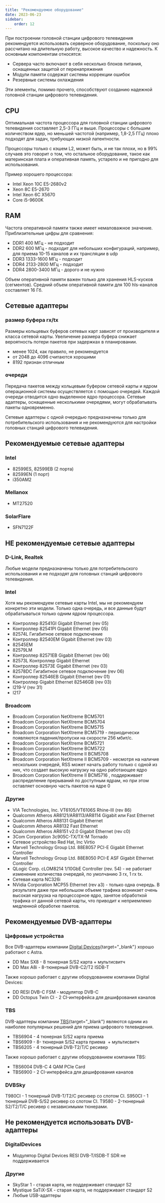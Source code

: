 ```yaml
---
title: "Рекомендуемое оборудование"
date: 2023-06-23
sidebar:
    order: 12
---
```


При построении головной станции цифрового телевидения рекомендуется использовать серверное оборудование, поскольку оно рассчитано на длительную работу, высокое качество и надежность. К основным компонентам относятся:

- Сервера часто включают в себя несколько блоков питания, оснащенных защитой от перенапряжения
- Модули памяти содержат системы коррекции ошибок
- Резервные системы охлаждения

Эти элементы, помимо прочего, способствуют созданию надежной головной станции цифрового телевидения.

## CPU[](https://help.cesbo.com/misc/articles/hardware/recommended-equipment#cpu)

Оптимальная частота процессора для головной станции цифрового телевидения составляет 2,5-3 ГГц и выше. Процессоры с большим количеством ядер, но меньшей частотой (например, 1,8-2,5 ГГц) плохо подходят для задач, требующих низкой латентности.

Процессоры только с кэшем L2, может быть, и не так плохи, но в 99% случаев это говорит о том, что остальное оборудование, такое как материнская плата и оперативная память, устарело и не пригодно для использования.

Пример хорошего процессора:

- Intel Xeon 10C E5-2680v2
- Xeon 8C E5-2670
- Intel Xeon 6C X5670
- Core i5-9600K

## RAM[](https://help.cesbo.com/misc/articles/hardware/recommended-equipment#ram)

Частота оперативной памяти также имеет немаловажное значение. Приблизительные цифры для сравнения:

- DDR1 400 МГц - не подходит
- DDR2 600 МГц - подходит для небольших конфигураций, например, для приема 10-15 каналов и их трансляции в udp
- DDR3 1333-1600 МГц - подходит
- DDR4 2133-2800 МГц - подходит
- DDR4 2800-3400 МГц - дорого и не нужно

Объем оперативной памяти важен только для хранения HLS-кусков (сегментов). Средний объем оперативной памяти для 100 hls-каналов составляет 16 Гб.

## Сетевые адаптеры[](https://help.cesbo.com/misc/articles/hardware/recommended-equipment#network-adapters)

### размер буфера rx/tx

Размеры кольцевых буферов сетевых карт зависят от производителя и класса сетевой карты. Увеличение размера буфера снижает вероятность потери пакетов при задержках в планировании.

- менее 1024, как правило, не рекомендуется
- от 2048 до 4096 считаются хорошими
- 8192 признан отличным

### очереди

Передача пакетов между кольцевым буфером сетевой карты и ядром операционной системы осуществляется с помощью очередей. Каждой очереди отводится одно выделенное ядро процессора. Сетевые адаптеры, оснащенные несколькими очередями, могут обрабатывать пакеты одновременно.

Сетевые адаптеры с одной очередью предназначены только для потребительского использования и не рекомендуются для настройки головных станций цифрового телевидения.

## Рекомендуемые сетевые адаптеры[](https://help.cesbo.com/misc/articles/hardware/recommended-equipment#recomended-network-adapters)

### Intel

- 82599ES, 82599EB (2 порта)
- 82599EN (1 порт)
- i350AM2

### Mellanox

- MT27520

### SolarFlare

- SFN7122F

## НЕ рекомендуемые сетевые адаптеры[](https://help.cesbo.com/misc/articles/hardware/recommended-equipment#not-recommended-network-adapters)

### D-Link, Realtek

Любые модели предназначены только для потребительского использования и не подходят для головных станций цифрового телевидения.

### Intel

Хотя мы рекомендуем сетевые карты Intel, мы не рекомендуем конкретно эти модели. Только одна очередь, и все данные будут обрабатываться только одним ядром процессора.

- Контроллер 82541GI Gigabit Ethernet (rev 05)
- Контроллер 82541PI Gigabit Ethernet (rev 05)
- 82574L Гигабитное сетевое подключение
- Контроллер 82540EM Gigabit Ethernet (rev 03)
- 82545EM
- 82579LM
- Контроллер 82571EB Gigabit Ethernet (rev 06)
- 82573L Контроллер Gigabit Ethernet
- Контроллер 82573E Gigabit Ethernet (rev 03)
- 82578DC Гигабитное сетевое подключение (rev 06)
- Контроллер 82546EB Gigabit Ethernet (rev 01)
- Контроллер Gigabit Ethernet 82546GB (rev 03)
- I219-V (rev 31)
- I217

### Broadcom

- Broadcom Corporation NetXtreme BCM5701
- Broadcom Corporation NetXtreme BCM5704
- Broadcom Corporation NetXtreme BCM5715
- Broadcom Corporation NetXtreme BCM5719 - периодически появляются падения/пропуски на скорости 256 мбит/с.
- Broadcom Corporation NetXtreme BCM5721
- Broadcom Corporation NetXtreme BCM5722
- Broadcom Corporation NetXtreme II BCM5708
- Broadcom Corporation NetXtreme II BCM5709 - несмотря на наличие нескольких очередей, RSS может начать работу только с одной из них, что создает высокую нагрузку на одно работающее ядро
- Broadcom Corporation NetXtreme II BCM5716 , поддерживает распределение прерываний по доступным ядрам, но при этом оставляет основную часть пакетов на ядре 0

### Другие

- VIA Technologies, Inc. VT6105/VT6106S Rhine-III (rev 86)
- Qualcomm Atheros AR8121/AR8113/AR8114 Gigabit или Fast Ethernet
- Qualcomm Atheros AR8131 Gigabit Ethernet
- Qualcomm Atheros AR8132 Fast Ethernet
- Qualcomm Atheros AR8151 v2.0 Gigabit Ethernet (rev c0)
- 3Com Corporation 3c905C-TX/TX-M Tornado
- Сетевое устройство Red Hat, Inc Virtio
- Marvell Technology Group Ltd. 88E8057 PCI-E Gigabit Ethernet Controller
- Marvell Technology Group Ltd. 88E8050 PCI-E ASF Gigabit Ethernet Controller
- QLogic Corp. cLOM8214 1/10GbE Controller (rev. 54) - не работает изменение количества очередей, по умолчанию 3 rx, 1 rx tx.
- Сетевая карта NC326i
- NVidia Corporation MCP55 Ethernet (rev a3) - только одна очередь. В результате даже при небольшом объеме трафика возникает очень высокая нагрузка на процессорное ядро, занятое обработкой трафика от данной сетевой карты, что приводит к неприемлемо медленной обработке пакетов.

## Рекомендуемые DVB-адаптеры[](https://help.cesbo.com/misc/articles/hardware/recommended-equipment#recommended-dvb-adapters)

### Цифровые устройства

Все DVB-адаптеры компании [Digital Devices](https://www.digital-devices.eu/){target="_blank"} хорошо работают с Astra.

- DD Max SX8 - 8 тюнерная S/S2 карта + мультисвитч
- DD Max A8i - 8-тюнерный DVB-C2/T2 ISDB-T

Также хорошо работает с другим оборудованием компании Digital Devices:

- DD RESI DVB-C FSM - модулятор DVB-C
- DD Octopus Twin CI - 2 CI-интерфейса для дешифрования каналов

### TBS

DVB-адаптеры компании [TBS](https://www.tbsdtv.com/){target="_blank"} являются одним из наиболее популярных решений для приема цифрового телевидения.

- TBS6904 - 4 тюнерная S/S2 карта приема
- TBS6909 - 8- тюнерная S/S2 карта приема  + мультисвитч
- TBS6205 - 4 тюнерный DVB-T2/T/C ресивер

Также хорошо работает с другим оборудованием компании TBS:

- TBS6004 DVB-C 4 QAM PCIe Card
- TBS6900 - 2 CI-интерфейса для дешифрования каналов

### DVBSky

T980CI - 1 тюнерный DVB-T/T2/C ресивер со слотом CI. S950CI - 1 тюнерный DVB-S/S2 ресивер со слотом CI. T9580 - 2-тюнерный S2/T2/T/C ресивер с независимыми тюнерами.

## Не рекомендуется использовать DVB-адаптеры[](https://help.cesbo.com/misc/articles/hardware/recommended-equipment#not-recommended-dvb-adapters)

### DigitalDevices

- Модулятор Digital Devices RESI DVB-T/ISDB-T SDR не поддерживается

### Другие

- SkyStar 1 - старая карта, не поддерживает стандарт S2
- Mystique SaTiX-SX - старая карта, не поддерживает стандарт S2
- Любые USB-адаптеры
